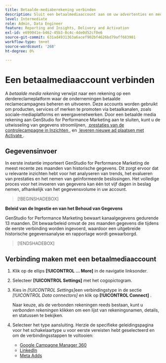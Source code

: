 ```yaml
---
title: Betaalde-mediaberekening verbinden
description: Sluit een betaalmediaaccount aan om uw advertenties en media te activeren en te controleren met Adobe GenStudio for Performance Marketing.
level: Intermediate
role: Admin, Data Engineer
feature: Reporting and Insights, Delivery and Activation
exl-id: e699041e-b462-45b3-8c4c-4de0d52cf0e6
source-git-commit: 631ad4931363a6acef902bf4626bd79aff683981
workflow-type: tm+mt
source-wordcount: '268'
ht-degree: 0%

---
```


# Een betaalmediaaccount verbinden

A _betaalde media rekening_ verwijst naar een rekening op een derdereclameplatform waar de ondernemingen betaalde reclamecampagnes beheren en uitvoeren. Deze accounts worden gebruikt om producten, services of merken te promoten via betaalkanalen, zoals sociale-mediaplatforms en weergavenetwerken. Door een betaalde media rekening aan GenStudio for Performance Marketing aan te sluiten, kunt u de uitwisseling van gegevens stroomlijnen, [&#x200B; prestaties van de controlecampagne in Inzichten &#x200B;](/help/user-guide/insights/overview.md), en [&#x200B; leveren nieuwe ad plaatsen met Activate &#x200B;](/help/user-guide/activation/overview.md).

## Gegevensinvoer

In eerste instantie importeert GenStudio for Performance Marketing de meest recente zes maanden van historische gegevens. Dit zorgt ervoor dat u relevante inzichten hebt voor het analyseren van trends, het evalueren van prestaties en het nemen van geïnformeerde beslissingen. Het volledige proces voor het invoeren van gegevens kan één tot vijf dagen in beslag nemen, afhankelijk van het gegevensvolume in uw account.

>[!BEGINSHADEBOX]

**Beleid van de Ingestie en van het Behoud van Gegevens**

GenStudio for Performance Marketing bewaart kanaalgegevens gedurende 13 maanden. Dit bewaarbeleid omvat de zes maanden gegevens die tijdens de eerste verbinding worden ingevoerd, waardoor een uitgebreide historische gegevensanalyse en rapportage wordt gewaarborgd.

>[!ENDSHADEBOX]


## Verbinding maken met een betaalmediaaccount

1. Klik op de ellips **[!UICONTROL ... More]** in de navigatie linksonder.

1. Selecteer **[!UICONTROL Settings]** met het cogopictogram.

1. Kies in _[!UICONTROL Settings]_&#x200B;een verbindingstype in de sectie&#x200B;_[!UICONTROL Data connectors]_ en klik op **[!UICONTROL Connect]** .

   Naar keuze, als de verbonden rekeningen reeds bestaan, kunt u _verbonden rekeningen_ klikken om een lijst van rekeningsnamen, details, en statussen te bekijken.

1. Selecteer het type aansluiting. Herzie de specifieke geleidingspagina voor het schakelaartype u voor eerste vereisten hebt geselecteerd en om de verbindingsstappen te voltooien:

   - [Google Campagne Manager 360](google-cm360.md)
   - [LinkedIn](linkedin-ads.md)
   - [Meta Adds](meta-ads.md)
